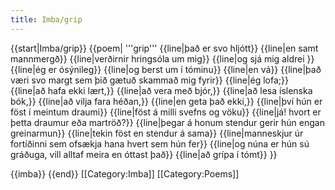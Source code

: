 ```yaml
---
title: Imba/grip
---
```


<level b2/>
{{start|Imba/grip}}
{{poem|
'''grip'''
{{line|það er svo hljótt}}
{{line|en samt mannmergð}}
{{line|verðirnir hringsóla um mig}}
{{line|og sjá mig aldrei }}
{{line|ég er ósýnileg}}
{{line|og berst um í tóminu}}
{{line|en vá}}
{{line|það væri svo margt sem þið gætuð skammað mig fyrir}}
{{line|ég lofa;}}
{{line|að hafa ekki lært,}}
{{line|að vera með bjór,}}
{{line|að lesa íslenska bók,}}
{{line|að vilja fara héðan,}}
{{line|en geta það ekki,}}
{{line|því hún er föst í meintum draumi}}
{{line|föst á milli svefns og vöku}}
{{line|já! hvort er þetta draumur eða martröð?}}
{{line|þegar á honum stendur gerir hún engan greinarmun}}
{{line|tekin föst en stendur á sama}}
{{line|manneskjur úr fortíðinni sem ofsækja hana hvert sem hún fer}}
{{line|og núna er hún sú gráðuga, vill alltaf meira en óttast það}}
{{line|að grípa í tómt}}
}}


{{imba}}
{{end}}
[[Category:Imba]]
[[Category:Poems]]